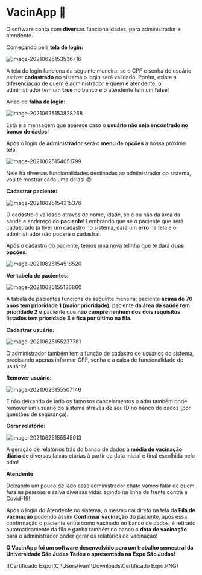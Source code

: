 # VacinApp :syringe:

O software conta com **diversas** funcionalidades, para administrador e atendente.

Começando pela **tela de login:**

![image-20210625153536716](src/assets/Capturar.PNG)



A tela de login funciona da seguinte maneira: se o CPF e senha do usuário estiver **cadastrado** no sistema o login será validado. Porém, existe a diferenciação de quem é administrador e quem é atendente, o administrador tem um **true** no banco e o atendente tem um **false**!



Aviso de **falha de login:**

![image-20210625153828268](src/assets/Capturar2.PNG)

Está e a mensagem que aparece caso o **usuário não seja encontrado no banco de dados**!



Após o login de **administrador** será o **menu de opções** a nossa próxima tela:

![image-20210625154051799](src/assets/Capturar3.PNG)

Nele há diversas funcionalidades destinadas ao administrador do sistema, vou te mostrar cada uma delas! :smile: 

**Cadastrar paciente:**

![image-20210625154315376](src/assets/Capturar4.PNG)

O cadastro é validado através de nome, idade, se é ou não da área da saúde e endereço do **paciente**! Lembrando que se o paciente que será cadastrado já tiver um cadastro no sistema, dará um **erro** na tela e o administrador não poderá o cadastrar.



Após o cadastro do paciente, temos uma nova telinha que te dará **duas opções**:

![image-20210625154518520](src/assets/Capturar5.PNG)



**Ver tabela de pacientes:**

![image-20210625155136860](src/assets/Capturar10.PNG)

A tabela de pacientes funciona da seguinte maneira: paciente **acima de 70 anos tem prioridade 1 (maior prioridade)**, paciente **da área da saúde tem prioridade 2** e paciente que **não cumpre nenhum dos dois requisitos listados tem prioridade 3 e fica por último na fila.**



**Cadastrar usuário:**

![image-20210625155237781](src/assets/Capturar7.PNG)

O administrador também tem a função de cadastro de usuários do sistema, precisando apenas informar CPF, senha e a caixa de funcionalidade do usuário!



**Remover usuário:**

![image-20210625155507146](src/assets/Capturar8.PNG)

E não deixando de lado os famosos cancelamentos o adm também pode remover um usúario do sistema através de seu ID no banco de dados (por questões de segurança).



**Gerar relatório:**

![image-20210625155545913](src/assets/Capturar14.PNG)

A geração de relatórios trás do banco de dados a **média de vacinação diária** de diversas faixas etárias à partir da data inicial e final escolhida pelo adm!



**Atendente**

Deixando um pouco de lado esse administrador chato vamos falar de quem fura as pessoas e salva diversas vidas agindo na linha de frente contra a Covid-19!

Após o login do Atendente no sistema, o mesmo cai direto na tela da **Fila de vacinação** podendo assim **Confirmar vacinação** do paciente, após essa confirmação o paciente entra como vacinado no banco de dados, é retirado automaticamente da fila e ganha também no banco a **data de vacinação** para o administrador poder gerar os relatórios de vacinação!



**O VacinApp foi um software desenvolvido para um trabalho semestral da Universidade São Judas Tadeu e apresentado na Expo São Judas!** 

![Certificado Expo](C:\Users\ivan1\Downloads\Certificado Expo.PNG)

